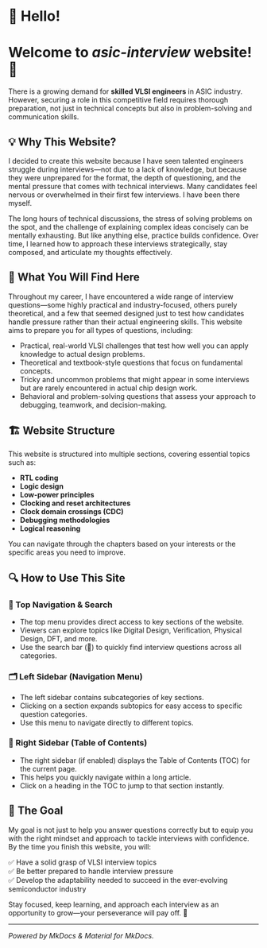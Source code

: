 # 👋 Hello!
# Welcome to *asic-interview* website! 🚀

There is a growing demand for **skilled VLSI engineers** in ASIC industry. However, securing a role in this competitive field requires thorough preparation, not just in technical concepts but also in problem-solving and communication skills.

## 💡 Why This Website?

I decided to create this website because I have seen talented engineers struggle during interviews—not due to a lack of knowledge, but because they were unprepared for the format, the depth of questioning, and the mental pressure that comes with technical interviews. Many candidates feel nervous or overwhelmed in their first few interviews. I have been there myself. 

The long hours of technical discussions, the stress of solving problems on the spot, and the challenge of explaining complex ideas concisely can be mentally exhausting. But like anything else, practice builds confidence. Over time, I learned how to approach these interviews strategically, stay composed, and articulate my thoughts effectively.

## 🎯 What You Will Find Here

Throughout my career, I have encountered a wide range of interview questions—some highly practical and industry-focused, others purely theoretical, and a few that seemed designed just to test how candidates handle pressure rather than their actual engineering skills. This website aims to prepare you for all types of questions, including:

- Practical, real-world VLSI challenges that test how well you can apply knowledge to actual design problems.
- Theoretical and textbook-style questions that focus on fundamental concepts.
- Tricky and uncommon problems that might appear in some interviews but are rarely encountered in actual chip design work.
- Behavioral and problem-solving questions that assess your approach to debugging, teamwork, and decision-making.

## 🏗️ Website Structure

This website is structured into multiple sections, covering essential topics such as:

- **RTL coding**  
- **Logic design**  
- **Low-power principles**  
- **Clocking and reset architectures**  
- **Clock domain crossings (CDC)**  
- **Debugging methodologies**  
- **Logical reasoning**  

You can navigate through the chapters based on your interests or the specific areas you need to improve.

## 🔍 How to Use This Site

### 📌 Top Navigation & Search
- The top menu provides direct access to key sections of the website.
- Viewers can explore topics like Digital Design, Verification, Physical Design, DFT, and more.
- Use the search bar (🔎) to quickly find interview questions across all categories.

### 🗂️ Left Sidebar (Navigation Menu)
- The left sidebar contains subcategories of key sections.
- Clicking on a section expands subtopics for easy access to specific question categories.
- Use this menu to navigate directly to different topics.

### 📑 Right Sidebar (Table of Contents)
- The right sidebar (if enabled) displays the Table of Contents (TOC) for the current page.
- This helps you quickly navigate within a long article.
- Click on a heading in the TOC to jump to that section instantly.

## 🚀 The Goal

My goal is not just to help you answer questions correctly but to equip you with the right mindset and approach to tackle interviews with confidence. By the time you finish this website, you will:

✅ Have a solid grasp of VLSI interview topics  
✅ Be better prepared to handle interview pressure  
✅ Develop the adaptability needed to succeed in the ever-evolving semiconductor industry  

Stay focused, keep learning, and approach each interview as an opportunity to grow—your perseverance will pay off. 💪

---

*Powered by MkDocs & Material for MkDocs.*